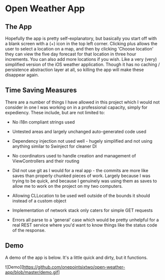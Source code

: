 # Open Weather App

## The App

Hopefully the app is pretty self-explanatory, but basically you start off with a blank screen with a (+) icon in the top left corner. Clicking plus allows the user to select a location on a map, and then by clicking 'Choose location' they can view the five day forecast for that location in three hour increments. You can also add more locations if you wish. Like a very (very) simplified version of the iOS weather application. Though it has no caching / persistence abstraction layer at all, so killing the app will make these disappear again.

## Time Saving Measures

There are a number of things I have allowed in this project which I would not consider in one I was working on in a professional capacity, simply for expediency. These include, but are not limited to:

* No i18n compliant strings used

* Untested areas and largely unchanged auto-generated code used

* Dependency injection not used well - hugely simplified and not using anything similar to Swinject for cleaner DI

* No coordinators used to handle creation and management of ViewControllers and their routing

* Did not use git as I would for a real app - the commits are more like saves than properly chunked pieces of work. Largely because I was trying to be quick, and because I genuinely was using them as saves to allow me to work on the project on my two computers.

* Allowing CLLocation to be used well outside of the bounds it should instead of a custom object

* Implementation of network stack only caters for simple GET requests

* Errors all parse to a 'general' case which would be pretty unhelpful for a real REST service where you'd want to know things like the status code of the response.


## Demo

A demo of the app is below. It's a little quick and dirty, but it functions.

![Demo][https://github.com/onepointsixtwo/open-weather-app/blob/master/demo.gif]
